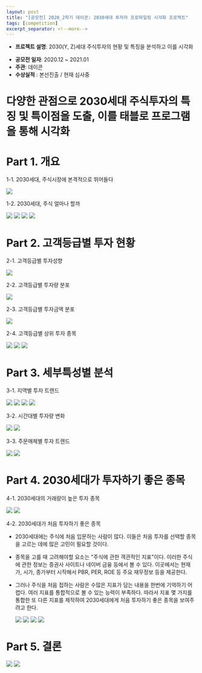 ```yaml
---
layout: post
title: "[공모전] 2020_2학기 데이콘: 2030세대 투자자 프로파일링 시각화 프로젝트"
tags: [competition]
excerpt_separator: <!--more-->
---
```


- **프로젝트 설명**: 2030(Y, Z)세대 주식투자의 현황 및 특징을 분석하고 이를 시각화
<!--more-->
- **공모전 일자**: 2020.12 ~ 2021.01
- **주관**: 데이콘
- **수상실적** : 본선진출 / 현재 심사중

# 다양한 관점으로 2030세대 주식투자의 특징 및 특이점을 도출, 이를 태블로 프로그램을 통해 시각화



# Part 1. 개요

1-1. 2030세대, 주식시장에 본격적으로 뛰어들다

  <img src="/assets/img/nh/1.png">
  
1-2. 2030세대, 주식 얼마나 할까

  <img src="/assets/img/nh/2.png">
  <img src="/assets/img/nh/3.png">
  <img src="/assets/img/nh/4.png">
  <img src="/assets/img/nh/5.png">
  
# Part 2. 고객등급별 투자 현황

2-1. 고객등급별 투자성향

  <img src="/assets/img/nh/6.png">
  
2-2. 고객등급별 투자량 분포

  <img src="/assets/img/nh/7.png">
  
2-3. 고객등급별 투자금액 분포

  <img src="/assets/img/nh/8.png">
  
2-4. 고객등급별 상위 투자 종목

  <img src="/assets/img/nh/9.png">
  <img src="/assets/img/nh/10.png">
  <img src="/assets/img/nh/11.png">

# Part 3. 세부특성별 분석

3-1. 지역별 투자 트렌드

  <img src="/assets/img/nh/12.png">
  <img src="/assets/img/nh/13.png">
  <img src="/assets/img/nh/14.png">
  <img src="/assets/img/nh/15.png">
  
3-2. 시간대별 투자량 변화

  <img src="/assets/img/nh/16.png">
  <img src="/assets/img/nh/17.png">
  
3-3. 주문매체별 투자 트렌드
  
  <img src="/assets/img/nh/18.png">
  <img src="/assets/img/nh/19.png">

# Part 4. 2030세대가 투자하기 좋은 종목

4-1. 2030세대의 거래량이 높은 투자 종목

  <img src="/assets/img/nh/20.png">
  <img src="/assets/img/nh/21.png">
  
4-2. 2030세대가 처음 투자하기 좋은 종목

- 2030세대에는 주식에 처음 입문하는 사람이 많다. 이들은 처음 투자를 선택할 종목을 고르는 데에 많은 고민이 필요할 것이다.
- 종목을 고를 때 고려해야할 요소는 "주식에 관한 객관적인 지표"이다. 이러한 주식에 관한 정보는 증권사 사이트나 네이버 금융 등에서 볼 수 있다. 이곳에서는 현재가, 시가, 종가부터 시작해서 PBR, PER, ROE 등 주요 재무정보 등을 제공한다.
- 그러나 주식을 처음 접하는 사람은 수많은 지표가 담는 내용을 한번에 기억하기 어렵다. 여러 지표를 통합적으로 볼 수 있는 능력이 부족하다. 따라서 지표 몇 가지를 통합한 또 다른 지표를 제작하여 2030세대에게 처음 투자하기 좋은 종목을 보여주려고 한다.

  <img src="/assets/img/nh/23.png">
  <img src="/assets/img/nh/24.png">
  <img src="/assets/img/nh/25.png">
  <img src="/assets/img/nh/26.png">
  
# Part 5. 결론
  
  <img src="/assets/img/nh/27.png">
  <img src="/assets/img/nh/28.png">
